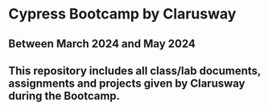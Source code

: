 # Cypress Bootcamp by Clarusway
## Between March 2024 and May 2024
## This repository includes all class/lab documents, assignments and projects given by Clarusway during the Bootcamp.

